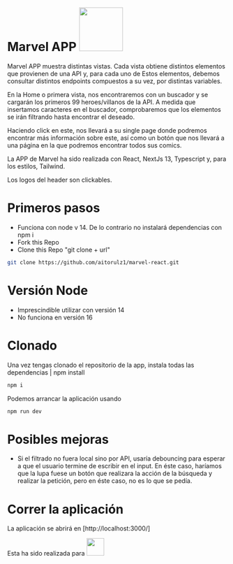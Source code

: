 # Marvel APP <img src="https://user-images.githubusercontent.com/42571115/220859812-504c24e3-5b22-4d0e-9248-bf44c4e04c91.png" width="100px" />

Marvel APP muestra distintas vistas. Cada vista obtiene distintos elementos que provienen de una API y, para cada uno de Estos elementos, debemos consultar distintos endpoints compuestos a su vez, por distintas variables.

En la Home o primera vista, nos encontraremos con un buscador y se cargarán los primeros 99 heroes/villanos de la API. A medida que insertamos caracteres en el buscador, comprobaremos que los elementos se irán filtrando hasta encontrar el deseado.

Haciendo click en este, nos llevará a su single page donde podremos encontrar más información sobre este, así como un botón que nos llevará a una página en la que podremos encontrar todos sus comics.

La APP de Marvel ha sido realizada con React, NextJs 13, Typescript y, para los estilos, Tailwind.

Los logos del header son clickables.

# Primeros pasos

- Funciona con node v 14. De lo contrario no instalará dependencias con npm i
- Fork this Repo
- Clone this Repo "git clone + url"

```sh
git clone https://github.com/aitorulz1/marvel-react.git
```

# Versión Node

- Imprescindible utilizar con versión 14
- No funciona en versión 16

# Clonado

Una vez tengas clonado el repositorio de la app, instala todas las dependencias | npm install

```sh
npm i
```

Podemos arrancar la aplicación usando

```sh
npm run dev
```

# Posibles mejoras

- Si el filtrado no fuera local sino por API, usaría debouncing para esperar a que el usuario termine de escribir en el input. En éste caso, haríamos que la lupa fuese un botón que realizara la acción de la búsqueda y realizar la petición, pero en éste caso, no es lo que se pedía.

# Correr la aplicación

La aplicación se abrirá en [http://localhost:3000/]

Esta ha sido realizada para <img src="https://user-images.githubusercontent.com/42571115/220861430-f7a3cf79-59a8-46e2-9eac-391b143a300c.png" width="40px" />

